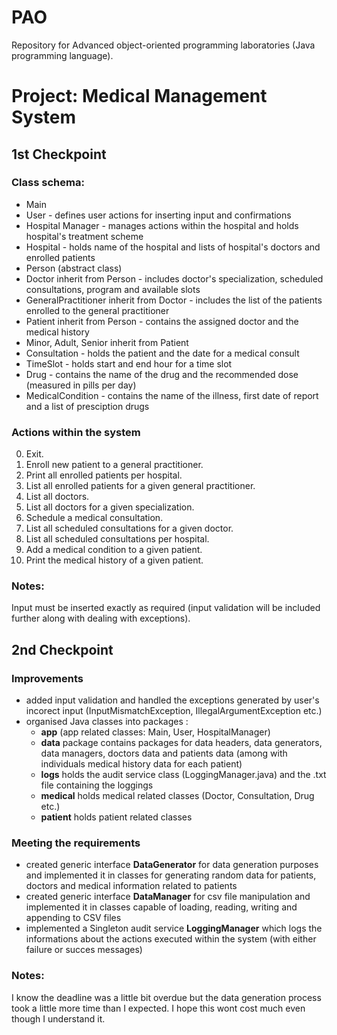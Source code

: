 # PAO

Repository for Advanced object-oriented programming laboratories (Java programming language).

# Project: Medical Management System

## 1st Checkpoint

### Class schema:

- Main
- User - defines user actions for inserting input and confirmations
- Hospital Manager - manages actions within the hospital and holds hospital's treatment scheme
- Hospital - holds name of the hospital and lists of hospital's doctors and enrolled patients
- Person (abstract class)
- Doctor inherit from Person - includes doctor's specialization, scheduled consultations, program and available slots
- GeneralPractitioner inherit from Doctor - includes the list of the patients enrolled to the general practitioner
- Patient inherit from Person - contains the assigned doctor and the medical history
- Minor, Adult, Senior inherit from Patient
- Consultation - holds the patient and the date for a medical consult
- TimeSlot - holds start and end hour for a time slot
- Drug - contains the name of the drug and the recommended dose (measured in pills per day)
- MedicalCondition - contains the name of the illness, first date of report and a list of presciption drugs

### Actions within the system

0. Exit.
1. Enroll new patient to a general practitioner.
2. Print all enrolled patients per hospital.
3. List all enrolled patients for a given general practitioner.
4. List all doctors.
5. List all doctors for a given specialization.
6. Schedule a medical consultation.
7. List all scheduled consultations for a given doctor.
8. List all scheduled consultations per hospital.
9. Add a medical condition to a given patient.
10. Print the medical history of a given patient.

### Notes:

Input must be inserted exactly as required (input validation will be included further along with dealing with exceptions).

## 2nd Checkpoint

### Improvements

- added input validation and handled the exceptions generated by user's incorect input (InputMismatchException, IllegalArgumentException etc.)
- organised Java classes into packages :
  - **app** (app related classes: Main, User, HospitalManager)
  - **data** package contains packages for data headers, data generators, data managers, doctors data and patients data (among with individuals medical history data for each patient)
  - **logs** holds the audit service class (LoggingManager.java) and the .txt file containing the loggings
  - **medical** holds medical related classes (Doctor, Consultation, Drug etc.)
  - **patient** holds patient related classes

### Meeting the requirements

- created generic interface **DataGenerator** for data generation purposes and implemented it in classes for generating random data for patients, doctors and medical information related to patients
- created generic interface **DataManager** for csv file manipulation and implemented it in classes capable of loading, reading, writing and appending to CSV files
- implemented a Singleton audit service **LoggingManager** which logs the informations about the actions executed within the system (with either failure or succes messages)


### Notes:

I know the deadline was a little bit overdue but the data generation process took a little more time than I expected. I hope this wont cost much even though I understand it.
